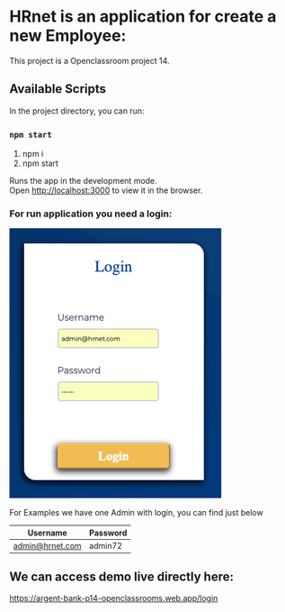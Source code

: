 # HRnet is an application for create a new Employee:

This project is a Openclassroom project 14.

## Available Scripts

In the project directory, you can run:

### `npm start`

1. npm i 
2. npm start

Runs the app in the development mode.\
Open [http://localhost:3000](http://localhost:3000) to view it in the browser.

### For run application you need a login:

![Login](./src/assets/images/login.png)

For Examples we have one Admin with login, you can find just below

Username | Password
-------- | --------
admin@hrnet.com | admin72




## We can access demo live directly here:

https://argent-bank-p14-openclassrooms.web.app/login


